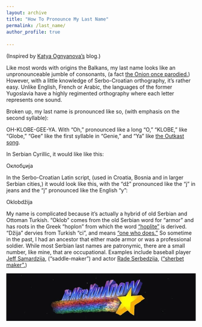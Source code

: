 ```yaml
---
layout: archive
title: "How To Pronounce My Last Name"
permalink: /last_name/
author_profile: true

---
```

(Inspired by [Katya Ognyanova’s](http://kateto.net/ognyanova) blog.)

Like most words with origins the Balkans, my last name looks like an unpronounceable jumble of consonants, (a fact [the Onion once parodied.](https://www.ling.upenn.edu/~beatrice/humor/clinton-deploys-vowels.html)) However, with a little knowledge of Serbo-Croatian orthography, it’s rather easy. Unlike English, French or Arabic, the languages of the former Yugoslavia have a highly regimented orthography where each letter represents one sound.

Broken up, my last name is pronounced like so, (with emphasis on the second syllable):

OH-KLOBE-GEE-YA.
With “Oh,” pronounced like a long “O,” “KLOBE,” like “Globe,” “Gee” like the first syllable in “Genie,” and “Ya” like [the Outkast song](https://youtu.be/PWgvGjAhvIw?t=65).

In Serbian Cyrillic, it would like like this:

Оклобџија

In the Serbo-Croatian Latin script, (used in Croatia, Bosnia and in larger Serbian cities,) it would look like this, with the “dž” pronounced like the “j” in jeans and the “j” pronounced like the English “y”:

Oklobdžija

My name is complicated because it’s actually a hybrid of old Serbian and Ottoman Turkish. “Oklob” comes from the old Serbian word for “armor” and has roots in the Greek “hoplon” from which the word [“hoplite”](https://en.wikipedia.org/wiki/Hoplite) is derived. “Džija” dervies from Turkish “ci”, and means [“one who does.”](https://en.wiktionary.org/wiki/-d%C5%BEija) So sometime in the past, I had an ancestor that either made armor or was a professional soldier. While most Serbian last names are patronymic, there are a small number, like mine, that are occupational. Examples include baseball player [Jeff Samardzija](https://en.wikipedia.org/wiki/Jeff_Samardzija), (“saddle-maker”) and actor [Rade Serbedzija](https://en.wikipedia.org/wiki/Rade_%C5%A0erbed%C5%BEija), ([“sherbet maker”.](https://en.wikipedia.org/wiki/Sharbat))

![](/files/moreyouknow.png)


